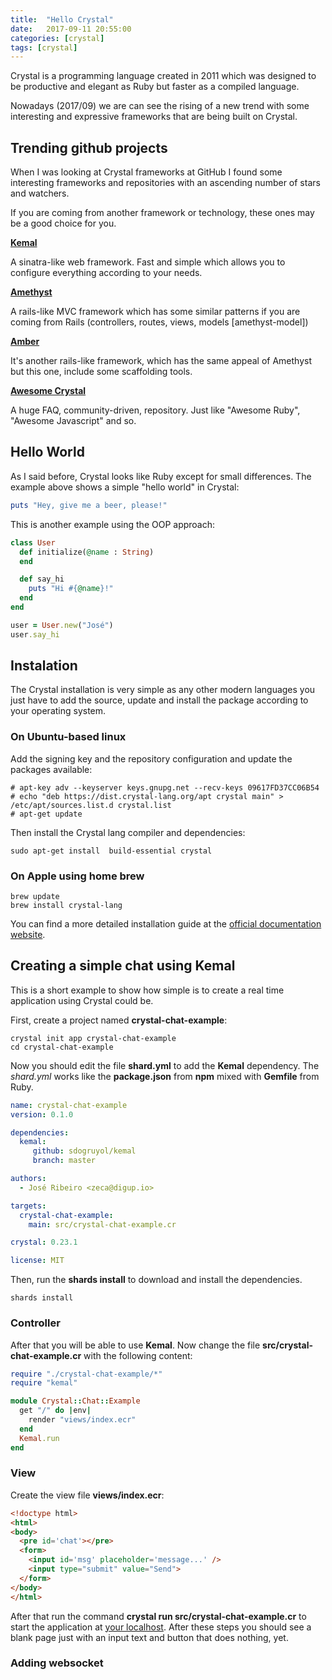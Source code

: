 ```yaml
---
title:  "Hello Crystal"
date:   2017-09-11 20:55:00
categories: [crystal]
tags: [crystal]
---
```

Crystal is a programming language created in 2011 which was designed to be productive and elegant as Ruby but faster as a compiled language.

Nowadays (2017/09) we are can see the rising of a new trend with some interesting and expressive frameworks that are being built on Crystal.

## Trending github projects

When I was looking at Crystal frameworks at GitHub I found some interesting frameworks and repositories with an ascending number of stars and watchers.

If you are coming from another framework or technology, these ones may be a good choice for you.

**[Kemal](https://github.com/kemalcr/kemal)**

A sinatra-like web framework. Fast and simple which allows you to configure everything according to your needs.

**[Amethyst](https://github.com/crystal-community/amethyst)**

A rails-like MVC framework which has some similar patterns if you are coming from Rails (controllers, routes, views, models [amethyst-model])

**[Amber](https://github.com/amberframework/amber)**

It's another rails-like framework, which has the same appeal of Amethyst but this one, include some scaffolding tools.

**[Awesome Crystal](https://github.com/veelenga/awesome-crystal)**

A huge FAQ, community-driven, repository. Just like "Awesome Ruby", "Awesome Javascript" and so.


## Hello World

As I said before, Crystal looks like Ruby except for small differences. The example above shows a simple "hello world" in Crystal:

```ruby
puts "Hey, give me a beer, please!"
```

This is another example using the OOP approach:

```ruby
class User
  def initialize(@name : String)
  end

  def say_hi
    puts "Hi #{@name}!"
  end
end

user = User.new("José")
user.say_hi
```

## Instalation

The Crystal installation is very simple as any other modern languages you just have to add the source, update and install the package according to your operating system.

### On Ubuntu-based linux

Add the signing key and the repository configuration and update the packages available:

```
# apt-key adv --keyserver keys.gnupg.net --recv-keys 09617FD37CC06B54
# echo "deb https://dist.crystal-lang.org/apt crystal main" > /etc/apt/sources.list.d crystal.list
# apt-get update
```

Then install the Crystal lang compiler and dependencies:

```
sudo apt-get install  build-essential crystal
```

### On Apple using home brew

```
brew update
brew install crystal-lang
```

You can find a more detailed installation guide at the [official documentation website](https://crystal-lang.org/docs/installation/on_debian_and_ubuntu.html).


## Creating a simple chat using Kemal

This is a short example to show how simple is to create a real time application using Crystal could be.

First, create a project named **crystal-chat-example**:

```
crystal init app crystal-chat-example
cd crystal-chat-example
```

Now you should edit the file **shard.yml** to add the **Kemal** dependency.
The *shard.yml* works like the **package.json** from **npm** mixed with **Gemfile** from Ruby.

```yaml
name: crystal-chat-example
version: 0.1.0

dependencies:
  kemal:
     github: sdogruyol/kemal
     branch: master

authors:
  - José Ribeiro <zeca@digup.io>

targets:
  crystal-chat-example:
    main: src/crystal-chat-example.cr

crystal: 0.23.1

license: MIT
```

Then, run the **shards install** to download and install the dependencies.

```
shards install
```

### Controller

After that you will be able to use **Kemal**. Now change the file **src/crystal-chat-example.cr** with the following content:

```ruby
require "./crystal-chat-example/*"
require "kemal"

module Crystal::Chat::Example
  get "/" do |env|
    render "views/index.ecr"
  end
  Kemal.run
end
```

### View

Create the view file **views/index.ecr**:

```html
<!doctype html>
<html>
<body>
  <pre id='chat'></pre>
  <form>
    <input id='msg' placeholder='message...' />
    <input type="submit" value="Send">
  </form>
</body>
</html>
```

After that run the command **crystal run src/crystal-chat-example.cr** to start the application at [your localhost](http://localhost:4000/). After these steps you should see a blank page just with an input text and button that does nothing, yet.

### Adding websocket
